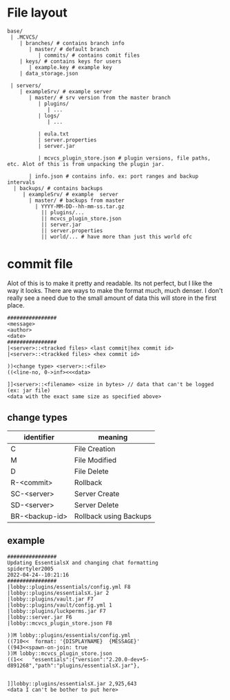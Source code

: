 # File layout

```
base/
 | .MCVCS/
    | branches/ # contains branch info
       | master/ # default branch
          | commits/ # contains comit files
    | keys/ # contains keys for users
       | example.key # example key
    | data_storage.json

 | servers/
    | exampleSrv/ # example server
       | master/ # srv version from the master branch
          | plugins/
             | ...
          | logs/
             | ...

          | eula.txt
          | server.properties
          | server.jar

          | mcvcs_plugin_store.json # plugin versions, file paths, etc. Alot of this is from unpacking the plugin jar.

       | info.json # contains info. ex: port ranges and backup intervals
  | backups/ # contains backups
     | exampleSrv/ # example  server
       | master/ # backups from master
         | YYYY-MM-DD--hh-mm-ss.tar.gz 
           || plugins/...
           || mcvcs_plugin_store.json
           || server.jar
           || server.properties
           || world/... # have more than just this world ofc
```

# commit file

Alot of this is to make it pretty and readable. Its not perfect, but I like the way it looks. There are ways to make the format much, much denser. I don't really see a need due to the small amount of data this will store in the first place.

```
################
<message>
<author>
<date>
################
|<server>::<tracked files> <last commit|hex commit id>
|<server>::<trackked files> <hex commit id>

))<change type> <server>::<file>
((<line-no, 0->inf><<<data>

]]<server>::<filename> <size in bytes> // data that can't be logged (ex: jar file)
<data with the exact same size as specified above>
```

## change types

|identifier|meaning|
|-|-|
|C| File Creation|
|M| File Modified|
|D| File Delete|
|R-\<commit\>| Rollback|
|SC-\<server\>|Server Create|
|SD-\<server\>|Server Delete|
|BR-\<backup-id\>| Rollback using Backups|

## example

```
################
Updating EssentialsX and changing chat formatting
spidertyler2005
2022-04-24--10:21:16
################
|lobby::plugins/essentials/config.yml F8
|lobby::plugins/essentialsX.jar 2
|lobby::plugins/vault.jar F7
|lobby::plugins/vault/config.yml 1
|lobby::plugins/luckperms.jar F7
|lobby::server.jar F6
|lobby::mcvcs_plugin_store.json F8

))M lobby::plugins/essentials/config.yml
((710<<  format: '{DISPLAYNAME}  {MESSAGE}'
((943<<spawn-on-join: true
))M lobby::mcvcs_plugin_store.json
((1<<   "essentials":{"version":"2.20.0-dev+5-d891268","path":"plugins/essentialsX.jar"},


]]lobby::plugins/essentialsX.jar 2,925,643
<data I can't be bother to put here>
```